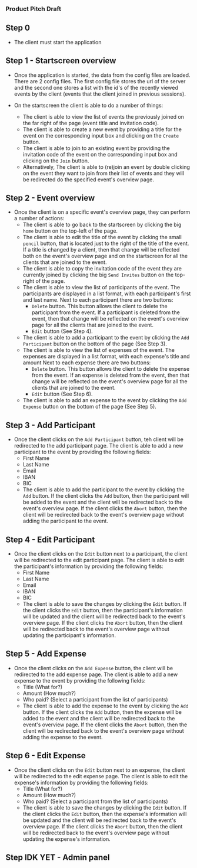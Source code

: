 ### Product Pitch Draft

## Step 0

- The client must start the application

## Step 1 - Startscreen overview

- Once the application is started, the data from the config files are loaded. There are 2 config files. The first config file stores the url of the server and the second one stores a list with the id's of the recently viewed events by the client (events that the client joined in previous sessions).

- On the startscreen the client is able to do a number of things:
    - The client is able to view the list of events the previously joined on the far right of the page (event title and invitation code).
    - The client is able to create a new event by providing a title for the event on the corresponding input box and clicking on the ```Create``` button.
    - The client is able to join to an existing event by providing the invitation code of the event on the corresponding input box and clicking on the ```Join``` button.
    - Alternatively, The client is able to (re)join an event by double clicking on the event they want to join from their list of events and they will be redirected do the specified event's overview page.

## Step 2 - Event overview

- Once the client is on a specific event's overview page, they can perform a number of actions:
    - The client is able to go back to the startscreen by clicking the big ```home``` button on the top-left of the page.
    - The client is able to edit the title of the event by clicking the small ```pencil``` button, that is located just to the right of the title of the event. If a title is changed by a client, then that change will be reflected both on the event's overview page and on the startscreen for all the clients that are joined to the event.
    - The client is able to copy the invitation code of the event they are currently joined by clicking the big ```Send Invites``` button on the top-right of the page.
    - The client is able to view the list of participants of the event. The participants are displayed in a list format, with each participant's first and last name. Next to each participant there are two buttons:
        * ```Delete``` button. This button allows the client to delete the participant from the event. If a participant is deleted from the event, then that change will be reflected on the event's overview page for all the clients that are joined to the event.
        * ```Edit```  button (See Step 4).
    - The client is able to add a participant to the event by clicking the ```Add Participant``` button on the bottom of the page (See Step 3).
    - The client is able to view the list of expenses of the event. The expenses are displayed in a list format, with each expense's title and amount Next to each expense there are two buttons:
        * ```Delete``` button. This button allows the client to delete the expense from the event. If an expense is deleted from the event, then that change will be reflected on the event's overview page for all the clients that are joined to the event.
        * ```Edit```  button (See Step 6).
    - The client is able to add an expense to the event by clicking the ```Add Expense``` button on the bottom of the page (See Step 5).
    

## Step 3 - Add Participant

- Once the client clicks on the ```Add Participant``` button, teh client will be redirected to the add participant page. The client is able to add a new participant to the event by providing the following fields:
    - First Name
    - Last Name
    - Email
    - IBAN
    - BIC
    - The client is able to add the participant to the event by clicking the ```Add``` button. If the client clicks the ```Add``` button, then the participant will be added to the event and the client will be redirected back to the event's overview page. If the client clicks the ```Abort``` button, then the client will be redirected back to the event's overview page without adding the participant to the event.


## Step 4 - Edit Participant

- Once the client clicks on the ```Edit``` button next to a participant, the client will be redirected to the edit participant page. The client is able to edit the participant's information by providing the following fields:
    - First Name
    - Last Name
    - Email
    - IBAN
    - BIC
    - The client is able to save the changes by clicking the ```Edit``` button. If the client clicks the ```Edit``` button, then the participant's information will be updated and the client will be redirected back to the event's overview page. If the client clicks the ```Abort``` button, then the client will be redirected back to the event's overview page without updating the participant's information.

## Step 5 - Add Expense

- Once the client clicks on the ```Add Expense``` button, the client will be redirected to the add expense page. The client is able to add a new expense to the event by providing the following fields:
    - Title (What for?)
    - Amount (How much?)
    - Who paid? (Select a participant from the list of participants)
    - The client is able to add the expense to the event by clicking the ```Add``` button. If the client clicks the ```Add``` button, then the expense will be added to the event and the client will be redirected back to the event's overview page. If the client clicks the ```Abort``` button, then the client will be redirected back to the event's overview page without adding the expense to the event.

## Step 6 - Edit Expense

- Once the client clicks on the ```Edit``` button next to an expense, the client will be redirected to the edit expense page. The client is able to edit the expense's information by providing the following fields:
    - Title (What for?)
    - Amount (How much?)
    - Who paid? (Select a participant from the list of participants)
    - The client is able to save the changes by clicking the ```Edit``` button. If the client clicks the ```Edit``` button, then the expense's information will be updated and the client will be redirected back to the event's overview page. If the client clicks the ```Abort``` button, then the client will be redirected back to the event's overview page without updating the expense's information.


## Step IDK YET - Admin panel